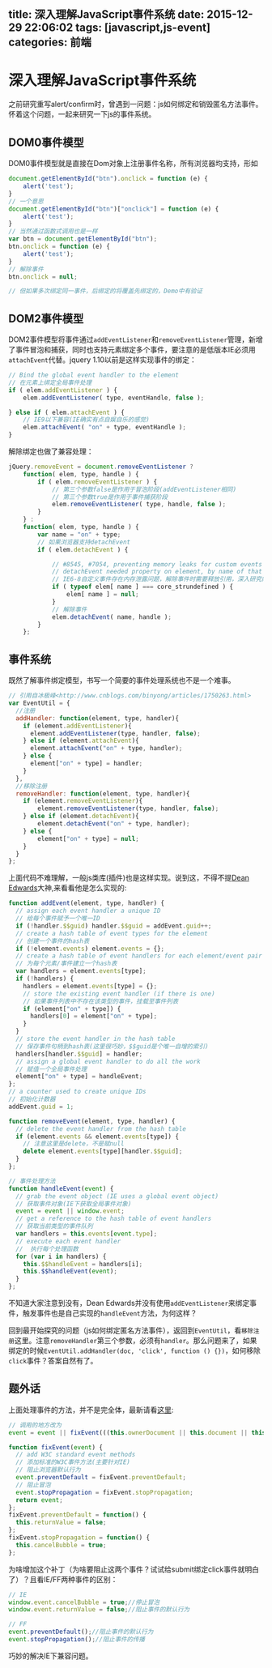 title: 深入理解JavaScript事件系统
date: 2015-12-29 22:06:02
tags: [javascript,js-event]
categories: 前端
---

# 深入理解JavaScript事件系统
之前研究重写alert/confirm时，曾遇到一问题：js如何绑定和销毁匿名方法事件。怀着这个问题，一起来研究一下js的事件系统。

## DOM0事件模型
DOM0事件模型就是直接在Dom对象上注册事件名称，所有浏览器均支持，形如
```javascript
document.getElementById("btn").onclick = function (e) {
    alert('test');
}
// 一个意思
document.getElementById("btn")["onclick"] = function (e) {
    alert('test');
}
// 当然通过函数式调用也是一样
var btn = document.getElementById("btn");
btn.onclick = function (e) {
    alert('test');
}
// 解除事件
btn.onclick = null;

// 但如果多次绑定同一事件，后绑定的将覆盖先绑定的，Demo中有验证

```

## DOM2事件模型
DOM2事件模型将事件通过`addEventListener`和`removeEventListener`管理，新增了事件冒泡和捕获，同时也支持元素绑定多个事件，要注意的是低版本IE必须用`attachEvent`代替。jquery 1.10以前是这样实现事件的绑定：

```javascript
// Bind the global event handler to the element
// 在元素上绑定全局事件处理
if ( elem.addEventListener ) {
    elem.addEventListener( type, eventHandle, false );

} else if ( elem.attachEvent ) {
    // IE9以下兼容(IE确实有点自娱自乐的感觉)
    elem.attachEvent( "on" + type, eventHandle );
}
```

解除绑定也做了兼容处理：

```javascript
jQuery.removeEvent = document.removeEventListener ?
    function( elem, type, handle ) {
        if ( elem.removeEventListener ) {
            // 第三个参数false是作用于冒泡阶段(addEventListener相同)
            // 第三个参数true是作用于事件捕获阶段
            elem.removeEventListener( type, handle, false );
        }
    } :
    function( elem, type, handle ) {
        var name = "on" + type;
        // 如果浏览器支持detachEvent
        if ( elem.detachEvent ) {

            // #8545, #7054, preventing memory leaks for custom events in IE6-8
            // detachEvent needed property on element, by name of that event, to properly expose it to GC
            // IE6-8自定义事件存在内存泄露问题，解除事件时需要释放引用，深入研究内存泄露(http://www.cnblogs.com/fsjohnhuang/p/4455822.html)
            if ( typeof elem[ name ] === core_strundefined ) {
                elem[ name ] = null;
            }
            // 解除事件
            elem.detachEvent( name, handle );
        }
    };
```

## 事件系统
既然了解事件绑定模型，书写一个简要的事件处理系统也不是一个难事。
```javascript
// 引用自冰极峰<http://www.cnblogs.com/binyong/articles/1750263.html>
var EventUtil = {
  //注册
  addHandler: function(element, type, handler){
    if (element.addEventListener){
      element.addEventListener(type, handler, false);
    } else if (element.attachEvent){
      element.attachEvent("on" + type, handler);
    } else {
      element["on" + type] = handler;
    }
  },
  //移除注册
  removeHandler: function(element, type, handler){
    if (element.removeEventListener){
        element.removeEventListener(type, handler, false);
    } else if (element.detachEvent){
        element.detachEvent("on" + type, handler);
    } else {
        element["on" + type] = null;
    }
  }
};
```

上面代码不难理解，一般js类库(插件)也是这样实现。说到这，不得不提[Dean Edwards](http://dean.edwards.name/weblog/2005/10/add-event/)大神,来看看他是怎么实现的:

```javascript
function addEvent(element, type, handler) {
  // assign each event handler a unique ID
  // 给每个事件赋予一个唯一ID
  if (!handler.$$guid) handler.$$guid = addEvent.guid++;
  // create a hash table of event types for the element
  // 创建一个事件的hash表
  if (!element.events) element.events = {};
  // create a hash table of event handlers for each element/event pair
  // 为每个元素/事件建立一个hash表
  var handlers = element.events[type];
  if (!handlers) {
    handlers = element.events[type] = {};
    // store the existing event handler (if there is one)
    // 如果事件列表中不存在该类型的事件，挂载至事件列表
    if (element["on" + type]) {
      handlers[0] = element["on" + type];
    }
  }
  // store the event handler in the hash table
  // 保存事件句柄到hash表(这里很巧妙，$$guid是个唯一自增的索引)
  handlers[handler.$$guid] = handler;
  // assign a global event handler to do all the work
  // 赋值一个全局事件处理
  element["on" + type] = handleEvent;
};
// a counter used to create unique IDs
// 初始化计数器
addEvent.guid = 1;

function removeEvent(element, type, handler) {
  // delete the event handler from the hash table
  if (element.events && element.events[type]) {
    // 注意这里是delete，不是赋null
    delete element.events[type][handler.$$guid];
  }
};

// 事件处理方法
function handleEvent(event) {
  // grab the event object (IE uses a global event object)
  // 获取事件对象(IE下获取全局事件对象)
  event = event || window.event;
  // get a reference to the hash table of event handlers
  // 获取当前类型的事件队列
  var handlers = this.events[event.type];
  // execute each event handler
  //  执行每个处理函数
  for (var i in handlers) {
    this.$$handleEvent = handlers[i];
    this.$$handleEvent(event);
  }
};
```

不知道大家注意到没有，Dean Edwards并没有使用`addEventListener`来绑定事件，触发事件也是自己实现的`handleEvent`方法，为何这样？

回到最开始探究的问题（js如何绑定匿名方法事件），返回到`EventUtil`，看`移除注册`这里。注意`removeHandler`第三个参数，必须有`handler`。那么问题来了，如果绑定的时候`EventUtil.addHandler(doc, 'click', function () {})`，如何移除`click`事件？答案自然有了。

## 题外话
上面处理事件的方法，并不是完全体，最新请看[这里](http://dean.edwards.name/my/events.js):
```javascript
// 调用的地方改为
event = event || fixEvent(((this.ownerDocument || this.document || this).parentWindow || window).event);

function fixEvent(event) {
  // add W3C standard event methods
  // 添加标准的W3C事件方法(主要针对IE)
  // 阻止浏览器默认行为
  event.preventDefault = fixEvent.preventDefault;
  // 阻止冒泡
  event.stopPropagation = fixEvent.stopPropagation;
  return event;
};
fixEvent.preventDefault = function() {
  this.returnValue = false;
};
fixEvent.stopPropagation = function() {
  this.cancelBubble = true;
};
```
为啥增加这个补丁（为啥要阻止这两个事件？试试给submit绑定click事件就明白了）？且看IE/FF两种事件的区别：
```javascript
// IE
window.event.cancelBubble = true;//停止冒泡
window.event.returnValue = false;//阻止事件的默认行为

// FF
event.preventDefault();//阻止事件的默认行为
event.stopPropagation();//阻止事件的传播
```
巧妙的解决IE下兼容问题。
